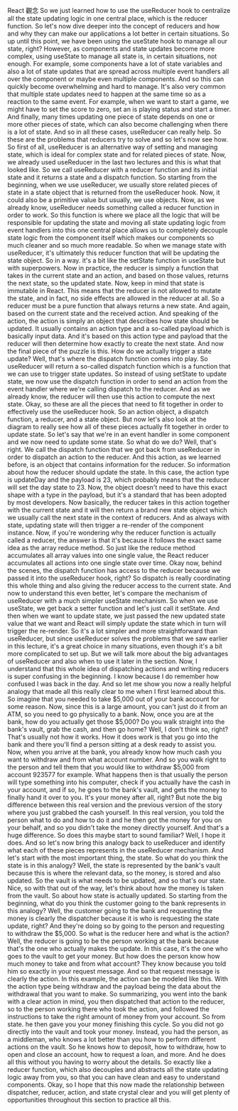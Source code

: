 React 觀念
So we just learned how to use the useReducer hook
to centralize all the state updating logic
in one central place, which is the reducer function.
So let's now dive deeper into the concept of reducers
and how and why they can make our applications
a lot better in certain situations.
So up until this point,
we have been using the useState hook
to manage all our state, right?
However, as components and state updates
become more complex, using useState to manage all state
is, in certain situations, not enough.
For example, some components have a lot of state variables
and also a lot of state updates
that are spread across multiple event handlers
all over the component or maybe even multiple components.
And so this can quickly become overwhelming
and hard to manage.
It's also very common that multiple state updates
need to happen at the same time
so as a reaction to the same event.
For example, when we want to start a game,
we might have to set the score to zero,
set an is playing status and start a timer.
And finally, many times updating one piece of state
depends on one or more other pieces of state,
which can also become challenging
when there is a lot of state.
And so in all these cases, useReducer can really help.
So these are the problems that reducers try to solve
and so let's now see how.
So first of all, useReducer is an alternative way
of setting and managing state,
which is ideal for complex state
and for related pieces of state.
Now, we already used useReducer in the last two lectures
and this is what that looked like.
So we call useReducer
with a reducer function and its initial state
and it returns a state and a dispatch function.
So starting from the beginning, when we use useReducer,
we usually store related pieces of state
in a state object that is returned from the useReducer hook.
Now, it could also be a primitive value
but usually, we use objects.
Now, as we already know, useReducer needs something called
a reducer function in order to work.
So this function is where we place all the logic
that will be responsible for updating the state
and moving all state updating logic from event handlers
into this one central place allows us
to completely decouple state logic from the component itself
which makes our components so much cleaner
and so much more readable.
So when we manage state with useReducer,
it's ultimately this reducer function
that will be updating the state object.
So in a way.
it's a bit like the setState function in useState
but with superpowers.
Now in practice, the reducer is simply a function
that takes in the current state and an action,
and based on those values, returns the next state,
so the updated state.
Now, keep in mind that state is immutable in React.
This means that the reducer
is not allowed to mutate the state,
and in fact, no side effects are allowed
in the reducer at all.
So a reducer must be a pure function
that always returns a new state.
And again, based on the current state
and the received action.
And speaking of the action, the action is simply an object
that describes how state should be updated.
It usually contains an action type and a so-called payload
which is basically input data.
And it's based on this action type and payload
that the reducer will then determine
how exactly to create the next state.
And now the final piece of the puzzle is this.
How do we actually trigger a state update?
Well, that's where the dispatch function comes into play.
So useReducer will return a so-called dispatch function
which is a function that we can use
to trigger state updates.
So instead of using setState to update state,
we now use the dispatch function in order to send an action
from the event handler
where we're calling dispatch to the reducer.
And as we already know,
the reducer will then use this action
to compute the next state.
Okay, so these are all the pieces that need to fit together
in order to effectively use the useReducer hook.
So an action object, a dispatch function, a reducer,
and a state object.
But now let's also look at the diagram
to really see how all of these pieces actually fit together
in order to update state.
So let's say
that we're in an event handler in some component
and we now need to update some state.
So what do we do? Well, that's right.
We call the dispatch function
that we got back from useReducer
in order to dispatch an action to the reducer.
And this action, as we learned before,
is an object that contains information for the reducer.
So information about how the reducer
should update the state.
In this case, the action type is updateDay
and the payload is 23, which probably means that the reducer
will set the day state to 23.
Now, the object doesn't need to have this exact shape
with a type in the payload, but it's a standard
that has been adopted by most developers.
Now basically, the reducer takes in this action
together with the current state
and it will then return a brand new state object
which we usually call the next state
in the context of reducers.
And as always with state,
updating state will then trigger a re-render
of the component instance.
Now, if you're wondering why the reducer function
is actually called a reducer,
the answer is that it's because it follows
the exact same idea as the array reduce method.
So just like the reduce method
accumulates all array values into one single value,
the React reducer accumulates all actions
into one single state over time.
Okay now, behind the scenes,
the dispatch function has access to the reducer
because we passed it into the useReducer hook, right?
So dispatch is really coordinating this whole thing
and also giving the reducer access to the current state.
And now to understand this even better,
let's compare the mechanism of useReducer
with a much simpler useState mechanism.
So when we use useState, we get back a setter function
and let's just call it setState.
And then when we want to update state,
we just passed the new updated state value that we want
and React will simply update the state
which in turn will trigger the re-render.
So it's a lot simpler and more straightforward
than useReducer, but since useReducer solves the problems
that we saw earlier in this lecture,
it's a great choice in many situations,
even though it's a bit more complicated to set up.
But we will talk more about the big advantages of useReducer
and also when to use it later in the section.
Now, I understand that this whole idea
of dispatching actions and writing reducers
is super confusing in the beginning.
I know because I do remember
how confused I was back in the day.
And so let me show you now a really helpful analogy
that made all this really clear to me
when I first learned about this.
So imagine that you needed to take $5,000
out of your bank account for some reason.
Now, since this is a large amount,
you can't just do it from an ATM,
so you need to go physically to a bank.
Now, once you are at the bank,
how do you actually get those $5,000?
Do you walk straight into the bank's vault,
grab the cash, and then go home?
Well, I don't think so, right?
That's usually not how it works.
How it does work is that you go into the bank
and there you'll find a person sitting at a desk
ready to assist you.
Now, when you arrive at the bank,
you already know how much cash you want to withdraw
and from what account number.
And so you walk right to the person
and tell them that you would like to withdraw $5,000
from account 923577 for example.
What happens then is that usually the person
will type something into his computer,
check if you actually have the cash in your account,
and if so, he goes to the bank's vault,
and gets the money to finally hand it over to you.
It's your money after all, right?
But note the big difference between this real version
and the previous version of the story
where you just grabbed the cash yourself.
In this real version, you told the person what to do
and how to do it and he then got the money
for you on your behalf,
and so you didn't take the money directly yourself.
And that's a huge difference.
So does this maybe start to sound familiar?
Well, I hope it does.
And so let's now bring this analogy back to useReducer
and identify what each of these pieces represents
in the useReducer mechanism.
And let's start with the most important thing, the state.
So what do you think the state is in this analogy?
Well, the state is represented by the bank's vault
because this is where the relevant data, so the money,
is stored and also updated.
So the vault is what needs to be updated,
and so that's our state.
Nice, so with that out of the way,
let's think about how the money is taken from the vault.
So about how state is actually updated.
So starting from the beginning,
what do you think the customer going to the bank
represents in this analogy?
Well, the customer going to the bank
and requesting the money is clearly the dispatcher
because it is who is requesting the state update, right?
And they're doing so by going to the person
and requesting to withdraw the $5,000.
So what is the reducer here and what is the action?
Well, the reducer is going to be
the person working at the bank
because that's the one who actually makes the update.
In this case, it's the one who goes to the vault
to get your money.
But how does the person know how much money to take
and from what account?
They know because you told him so
exactly in your request message.
And so that request message is clearly the action.
In this example, the action can be modeled like this.
With the action type being withdraw
and the payload being the data about the withdrawal
that you want to make.
So summarizing, you went into the bank
with a clear action in mind,
you then dispatched that action to the reducer,
so to the person working there who took the action,
and followed the instructions
to take the right amount of money from your account.
So from state.
he then gave you your money finishing this cycle.
So you did not go directly into the vault
and took your money.
Instead, you had the person, as a middleman,
who knows a lot better than you
how to perform different actions on the vault.
So he knows how to deposit, how to withdraw,
how to open and close an account,
how to request a loan, and more.
And he does all this
without you having to worry about the details.
So exactly like a reducer function,
which also decouples and abstracts
all the state updating logic away from you, so that you
can have clean and easy to understand components.
Okay, so I hope that this now made the relationship
between dispatcher, reducer, action, and state crystal clear
and you will get plenty of opportunities
throughout this section to practice all this.